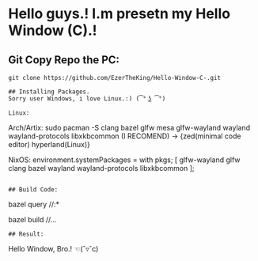 # Hello guys.! l.m presetn my Hello Window (C).!

## Git Copy Repo the PC:
```
git clone https://github.com/EzerTheKing/Hello-Window-C-.git

## Installing Packages.
Sorry user Windows, i love Linux.:) (͡° ͜ʖ ͡°)

Linux:
```
Arch/Artix: sudo pacman -S clang bazel glfw mesa glfw-wayland wayland wayland-protocols libxkbcommon (I RECOMEND) -> {zed(minimal code editor) hyperland(Linux)}

NixOS: environment.systemPackages = with pkgs; [
    glfw-wayland
    glfw
    clang
    bazel
    wayland
    wayland-protocols
    libxkbcommon
  ];
```

## Build Code:
```
bazel query //:*

bazel build //...
```
## Result:
```
Hello Window, Bro.! ☜(ˆ▿ˆc)
```
